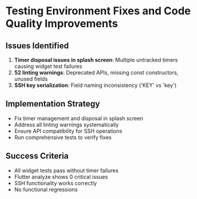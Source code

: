 # Testing Environment Fixes and Code Quality Improvements

## Issues Identified
1. **Timer disposal issues in splash screen**: Multiple untracked timers causing widget test failures
2. **52 linting warnings**: Deprecated APIs, missing const constructors, unused fields
3. **SSH key serialization**: Field naming inconsistency ('KEY' vs 'key')

## Implementation Strategy
- Fix timer management and disposal in splash screen
- Address all linting warnings systematically  
- Ensure API compatibility for SSH operations
- Run comprehensive tests to verify fixes

## Success Criteria
- All widget tests pass without timer failures
- Flutter analyze shows 0 critical issues
- SSH functionality works correctly
- No functional regressions
